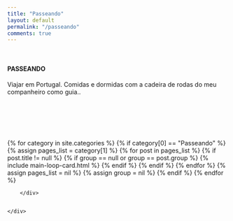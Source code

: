 ```yaml
---
title: "Passeando"
layout: default
permalink: "/passeando"
comments: true
---
```


<div class="container">
    <div class="row justify-content-center">
        <!--  -->
        <div class="col-md-10" style="margin-top:50px">
        <h4 class="text-uppercase text-danger font-weight-bold">PASSEANDO</h4>
        </div>
        <div class="col-md-10">
        <p style="margin-bottom: 100px">
        Viajar em Portugal. Comidas e dormidas com a cadeira de rodas do meu companheiro como guia..
        </p>
        <!--  -->
        <!--  -->
        {% for category in site.categories %}
        {% if category[0] == "Passeando" %}
        <!--  -->
        {% assign pages_list = category[1] %}
        <!--  -->
        {% for post in pages_list %}
            {% if post.title != null %}
                {% if group == null or group == post.group %}
                    {% include main-loop-card.html %}
                {% endif %}
            {% endif %}
        {% endfor %}
        {% assign pages_list = nil %}
        {% assign group = nil %}
        {% endif %}
        {% endfor %}

        </div>
        
        
    </div>
</div>
